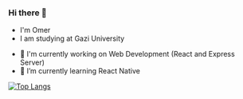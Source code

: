### Hi there 👋
- I'm Omer
- I am studying at Gazi University

<!--
**OmBayus/OmBayus** is a ✨ _special_ ✨ repository because its `README.md` (this file) appears on your GitHub profile.

Here are some ideas to get you started:

- 🔭 I’m currently working on ...
- 🌱 I’m currently learning ...
- 👯 I’m looking to collaborate on ...
- 🤔 I’m looking for help with ...
- 💬 Ask me about ...
- 📫 How to reach me: ...
- 😄 Pronouns: ...
- ⚡ Fun fact: ...
-->


- 🔭 I'm currently working on Web Development (React and Express Server)
- 🌱 I’m currently learning React Native

[![Top Langs](https://github-readme-stats.vercel.app/api/top-langs/?username=ombayus&theme=radical&layout=compact)](https://github.com/ombayus)
